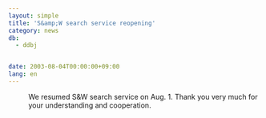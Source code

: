 ```yaml
---
layout: simple
title: 'S&amp;W search service reopening'
category: news
db:
  - ddbj


date: 2003-08-04T00:00:00+09:00
lang: en
---
```


<dd>We resumed S&amp;W search service on Aug. 1. Thank you very much for your understanding and cooperation.</dd>
